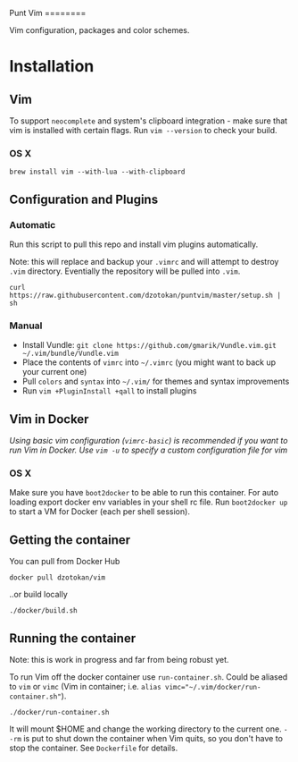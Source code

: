 Punt Vim ========

Vim configuration, packages and color schemes.

# Installation

## Vim

To support `neocomplete` and system's clipboard integration - make sure that vim is installed with certain flags. Run
`vim --version` to check your build.

### OS X

    brew install vim --with-lua --with-clipboard

## Configuration and Plugins

### Automatic

Run this script to pull this repo and install vim plugins automatically. 

Note: this will replace and backup your `.vimrc` and will attempt to destroy `.vim` directory. Eventially the repository
will be pulled into `.vim`.
  
    curl https://raw.githubusercontent.com/dzotokan/puntvim/master/setup.sh | sh
    
### Manual

- Install Vundle: `git clone https://github.com/gmarik/Vundle.vim.git ~/.vim/bundle/Vundle.vim`
- Place the contents of `vimrc` into `~/.vimrc` (you might want to back up your current one)
- Pull `colors` and `syntax` into `~/.vim/` for themes and syntax improvements
- Run `vim +PluginInstall +qall` to install plugins

## Vim in Docker

_Using basic vim configuration (`vimrc-basic`) is recommended if you want to run Vim in Docker. Use `vim -u` to specify
a custom configuration file for vim_

### OS X

Make sure you have `boot2docker` to be able to run this container. For auto loading export docker env variables in your
shell rc file. Run `boot2docker up` to start a VM for Docker (each per shell session).

## Getting the container

You can pull from Docker Hub

    docker pull dzotokan/vim

..or build locally

    ./docker/build.sh

## Running the container

Note: this is work in progress and far from being robust yet.

To run Vim off the docker container use `run-container.sh`. Could be aliased to `vim` or `vimc` (Vim in container; i.e.
`alias vimc="~/.vim/docker/run-container.sh"`).

    ./docker/run-container.sh

It will mount $HOME and change the working directory to the current one. `--rm` is put to shut down the container when
Vim quits, so you don't have to stop the container. See `Dockerfile` for details.
